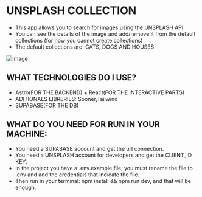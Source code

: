 # UNSPLASH COLLECTION
  - This app allows you to search for images using the UNSPLASH API
  - You can see the details of the image and add/remove it from the default collections (for now you cannot create collections)
  - The default collections are: CATS, DOGS AND HOUSES

![image](https://github.com/OtorresO/unsplash-collection/assets/161916689/13813bbf-0068-431f-867f-e8b0ecede272)

## WHAT TECHNOLOGIES DO I USE?
  - Astro(FOR THE BACKEND) + React(FOR THE INTERACTIVE PARTS)
  - ADITIONALS LIBRERIES: Sooner,Tailwind
  - SUPABASE(FOR THE DB)

## WHAT DO YOU NEED FOR RUN IN YOUR MACHINE:
 - You need a SUPABASE account and get the url connection.
 - You need a UNSPLASH account for developers and get the CLIENT_ID KEY.
  - In the project you have a .env.example file, you must rename the file to .env and add the credentials that indicate the file.
  - Then run in your terminal: npm install && npm run dev, and that will be enough.
